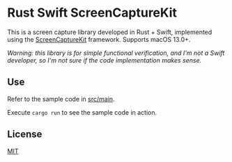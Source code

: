 # Rust Swift ScreenCaptureKit

This is a screen capture library developed in Rust + Swift, implemented using the [ScreenCaptureKit](https://developer.apple.com/documentation/screencapturekit/) framework. Supports macOS 13.0+.

*Warning: this library is for simple functional verification, and I'm not a Swift developer, so I'm not sure if the code implementation makes sense.*

## Use

Refer to the sample code in [src/main](src/main.rs).

Execute `cargo run` to see the sample code in action.

## License

[MIT](LICENSE)

